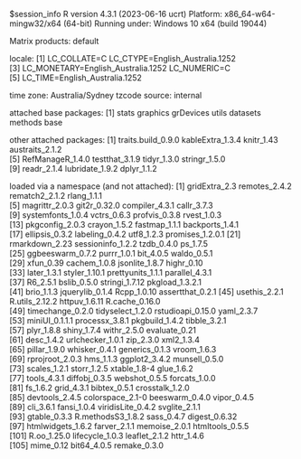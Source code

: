 $session_info
R version 4.3.1 (2023-06-16 ucrt)
Platform: x86_64-w64-mingw32/x64 (64-bit)
Running under: Windows 10 x64 (build 19044)

Matrix products: default


locale:
[1] LC_COLLATE=C                       LC_CTYPE=English_Australia.1252   
[3] LC_MONETARY=English_Australia.1252 LC_NUMERIC=C                      
[5] LC_TIME=English_Australia.1252    

time zone: Australia/Sydney
tzcode source: internal

attached base packages:
[1] stats     graphics  grDevices utils     datasets  methods   base     

other attached packages:
 [1] traits.build_0.9.0 kableExtra_1.3.4   knitr_1.43         austraits_2.1.2   
 [5] RefManageR_1.4.0   testthat_3.1.9     tidyr_1.3.0        stringr_1.5.0     
 [9] readr_2.1.4        lubridate_1.9.2    dplyr_1.1.2       

loaded via a namespace (and not attached):
  [1] gridExtra_2.3     remotes_2.4.2     rematch2_2.1.2    rlang_1.1.1      
  [5] magrittr_2.0.3    git2r_0.32.0      compiler_4.3.1    callr_3.7.3      
  [9] systemfonts_1.0.4 vctrs_0.6.3       profvis_0.3.8     rvest_1.0.3      
 [13] pkgconfig_2.0.3   crayon_1.5.2      fastmap_1.1.1     backports_1.4.1  
 [17] ellipsis_0.3.2    labeling_0.4.2    utf8_1.2.3        promises_1.2.0.1 
 [21] rmarkdown_2.23    sessioninfo_1.2.2 tzdb_0.4.0        ps_1.7.5         
 [25] ggbeeswarm_0.7.2  purrr_1.0.1       bit_4.0.5         waldo_0.5.1      
 [29] xfun_0.39         cachem_1.0.8      jsonlite_1.8.7    highr_0.10       
 [33] later_1.3.1       styler_1.10.1     prettyunits_1.1.1 parallel_4.3.1   
 [37] R6_2.5.1          bslib_0.5.0       stringi_1.7.12    pkgload_1.3.2.1  
 [41] brio_1.1.3        jquerylib_0.1.4   Rcpp_1.0.10       assertthat_0.2.1 
 [45] usethis_2.2.1     R.utils_2.12.2    httpuv_1.6.11     R.cache_0.16.0   
 [49] timechange_0.2.0  tidyselect_1.2.0  rstudioapi_0.15.0 yaml_2.3.7       
 [53] miniUI_0.1.1.1    processx_3.8.1    pkgbuild_1.4.2    tibble_3.2.1     
 [57] plyr_1.8.8        shiny_1.7.4       withr_2.5.0       evaluate_0.21    
 [61] desc_1.4.2        urlchecker_1.0.1  zip_2.3.0         xml2_1.3.4       
 [65] pillar_1.9.0      whisker_0.4.1     generics_0.1.3    vroom_1.6.3      
 [69] rprojroot_2.0.3   hms_1.1.3         ggplot2_3.4.2     munsell_0.5.0    
 [73] scales_1.2.1      storr_1.2.5       xtable_1.8-4      glue_1.6.2       
 [77] tools_4.3.1       diffobj_0.3.5     webshot_0.5.5     forcats_1.0.0    
 [81] fs_1.6.2          grid_4.3.1        bibtex_0.5.1      crosstalk_1.2.0  
 [85] devtools_2.4.5    colorspace_2.1-0  beeswarm_0.4.0    vipor_0.4.5      
 [89] cli_3.6.1         fansi_1.0.4       viridisLite_0.4.2 svglite_2.1.1    
 [93] gtable_0.3.3      R.methodsS3_1.8.2 sass_0.4.7        digest_0.6.32    
 [97] htmlwidgets_1.6.2 farver_2.1.1      memoise_2.0.1     htmltools_0.5.5  
[101] R.oo_1.25.0       lifecycle_1.0.3   leaflet_2.1.2     httr_1.4.6       
[105] mime_0.12         bit64_4.0.5       remake_0.3.0     


